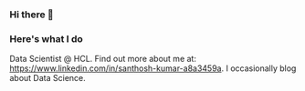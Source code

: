 ### Hi there 👋

### Here's what I do

Data Scientist @ HCL. Find out more about me at: https://www.linkedin.com/in/santhosh-kumar-a8a3459a. I occasionally blog about Data Science.
